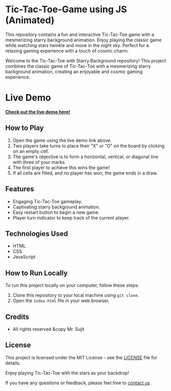 # Tic-Tac-Toe-Game using JS (Animated)
This repository contains a fun and interactive Tic-Tac-Toe game with a mesmerizing starry background animation. Enjoy playing the classic game while watching stars twinkle and move in the night sky. Perfect for a relaxing gaming experience with a touch of cosmic charm.

Welcome to the Tic-Tac-Toe with Starry Background repository! This project combines the classic game of Tic-Tac-Toe with a mesmerizing starry background animation, creating an enjoyable and cosmic gaming experience.

# Live Demo
[**Check out the live demo here!**](#) <!-- Add your live demo link here -->

## How to Play
1. Open the game using the live demo link above.
2. Two players take turns to place their "X" or "O" on the board by clicking on an empty cell.
3. The game's objective is to form a horizontal, vertical, or diagonal line with three of your marks.
4. The first player to achieve this wins the game!
5. If all cells are filled, and no player has won, the game ends in a draw.

## Features
- Engaging Tic-Tac-Toe gameplay.
- Captivating starry background animation.
- Easy restart button to begin a new game.
- Player turn indicator to keep track of the current player.

## Technologies Used
- HTML
- CSS
- JavaScript

## How to Run Locally
To run this project locally on your computer, follow these steps:
1. Clone this repository to your local machine using `git clone`.
2. Open the `index.html` file in your web browser.

## Credits
- All rights reserved &copy Mr. Sujit

## License
This project is licensed under the MIT License - see the [LICENSE](LICENSE) file for details.

Enjoy playing Tic-Tac-Toe with the stars as your backdrop!

If you have any questions or feedback, please feel free to [contact us](#) <!-- Add your contact information or a link to contact you here -->.
